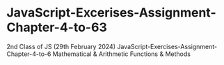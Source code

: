 # JavaScript-Excerises-Assignment-Chapter-4-to-63
2nd Class of JS (29th February 2024) JavaScript-Exercises-Assignment-Chapter-4-to-6   Mathematical &amp; Arithmetic Functions &amp; Methods
